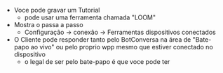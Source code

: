 - Voce pode gravar um Tutorial 
	- pode usar uma ferramenta chamada "LOOM"
- Mostra o passa a passo
	- Configuração -> conexão -> Ferramentas dispositivos conectados
- O Cliente pode responder tanto pelo BotConversa na área de "Bate-papo ao vivo" ou pelo proprio wpp mesmo que estiver conectado no dispositivo
	- o legal de ser pelo bate-papo é que voce pode ter 